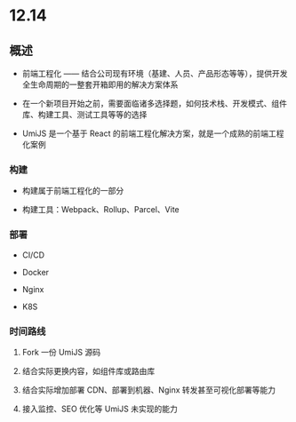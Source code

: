 # 12.14

## 概述

- 前端工程化 —— 结合公司现有环境（基建、人员、产品形态等等），提供开发全生命周期的一整套开箱即用的解决方案体系

- 在一个新项目开始之前，需要面临诸多选择题，如何技术栈、开发模式、组件库、构建工具、测试工具等等的选择

- UmiJS 是一个基于 React 的前端工程化解决方案，就是一个成熟的前端工程化案例

### 构建

- 构建属于前端工程化的一部分

- 构建工具：Webpack、Rollup、Parcel、Vite

### 部署

- CI/CD

- Docker

- Nginx

- K8S

### 时间路线

1. Fork 一份 UmiJS 源码

2. 结合实际更换内容，如组件库或路由库

3. 结合实际增加部署 CDN、部署到机器、Nginx 转发甚至可视化部署等能力 

4. 接入监控、SEO 优化等 UmiJS 未实现的能力  